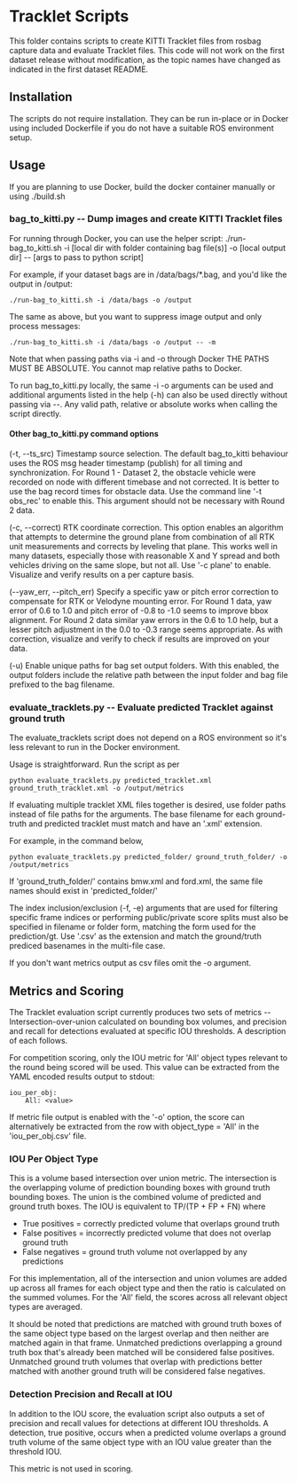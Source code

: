 # Tracklet Scripts

This folder contains scripts to create KITTI Tracklet files from rosbag capture data and evaluate Tracklet files. This code will not work on the first dataset release without modification, as the topic names have changed as indicated in the first dataset README.

## Installation

The scripts do not require installation. They can be run in-place or in Docker using included Dockerfile if you do not have a suitable ROS environment setup.

## Usage

If you are planning to use Docker, build the docker container manually or using ./build.sh

### bag_to_kitti.py -- Dump images and create KITTI Tracklet files

For running through Docker, you can use the helper script:
    ./run-bag_to_kitti.sh -i [local dir with folder containing bag file(s)] -o [local output dir] -- [args to pass to python script]

For example, if your dataset bags are in /data/bags/*.bag, and you'd like the output in /output:

    ./run-bag_to_kitti.sh -i /data/bags -o /output

The same as above, but you want to suppress image output and only process messages:

    ./run-bag_to_kitti.sh -i /data/bags -o /output -- -m
    
Note that when passing paths via -i and -o through Docker THE PATHS MUST BE ABSOLUTE. You cannot map relative paths to Docker.

To run bag_to_kitti.py locally, the same -i -o arguments can be used and additional arguments listed in the help (-h) can also be used directly without passing via --. Any valid path, relative or absolute works when calling the script directly.
    
#### Other bag_to_kitti.py command options

(-t, --ts_src) Timestamp source selection. The default bag_to_kitti behaviour uses the ROS msg header timestamp (publish) for all timing and synchronization. For Round 1 - Dataset 2, the obstacle vehicle were recorded on node with different timebase and not corrected. It is better to use the bag record times for obstacle data. Use the command line '-t obs_rec' to enable this. This argument should not be necessary with Round 2 data.

(-c, --correct) RTK coordinate correction. This option enables an algorithm that attempts to determine the ground plane from combination of all RTK unit measurements and corrects by leveling that plane. This works well in many datasets, especially those with reasonable X and Y spread and both vehicles driving on the same slope, but not all. Use '-c plane' to enable. Visualize and verify results on a per capture basis.

(--yaw_err, --pitch_err) Specify a specific yaw or pitch error correction to compensate for RTK or Velodyne mounting error. For Round 1 data, yaw error of 0.6 to 1.0 and pitch error of -0.8 to -1.0 seems to improve bbox alignment. For Round 2 data similar yaw errors in the 0.6 to 1.0 help, but a lesser pitch adjustment in the 0.0 to -0.3 range seems appropriate. As with correction, visualize and verify to check if results are improved on your data.

(-u) Enable unique paths for bag set output folders. With this enabled, the output folders include the relative path between the input folder and bag file prefixed to the bag filename. 

### evaluate_tracklets.py -- Evaluate predicted Tracklet against ground truth

The evaluate_tracklets script does not depend on a ROS environment so it's less relevant to run in the Docker environment.

Usage is straightforward. Run the script as per

    python evaluate_tracklets.py predicted_tracklet.xml ground_truth_tracklet.xml -o /output/metrics
    
If evaluating multiple tracklet XML files together is desired, use folder paths instead of file paths for the arguments. The base filename for each ground-truth and predicted tracklet must match and have an '.xml' extension. 

For example, in the command below,

    python evaluate_tracklets.py predicted_folder/ ground_truth_folder/ -o /output/metrics

If 'ground_truth_folder/' contains bmw.xml and ford.xml, the same file names should exist in 'predicted_folder/'

The index inclusion/exclusion (-f, -e) arguments that are used for filtering specific frame indices or performing public/private score splits must also be specified in filename or folder form, matching the form used for the prediction/gt. Use '.csv' as the extension and match the ground/truth prediced basenames in the multi-file case.

If you don't want metrics output as csv files omit the -o argument.

## Metrics and Scoring

The Tracklet evaluation script currently produces two sets of metrics -- Intersection-over-union calculated on bounding box volumes, and precision and recall for detections evaluated at specific IOU thresholds. A description of each follows. 

For competition scoring, only the IOU metric for 'All' object types relevant to the round being scored will be used. This value can be extracted from the YAML encoded results output to stdout:

    iou_per_obj:
        All: <value>

If metric file output is enabled with the '-o' option, the score can alternatively be extracted from the row with object_type = 'All' in the 'iou_per_obj.csv' file.

### IOU Per Object Type

This is a volume based intersection over union metric. The intersection is the overlapping volume of prediction bounding boxes with ground truth bounding boxes. The union is the combined volume of predicted and ground truth boxes. The IOU is equivalent to TP/(TP + FP + FN) where
 * True positives = correctly predicted volume that overlaps ground truth
 * False positives = incorrectly predicted volume that does not overlap ground truth
 * False negatives = ground truth volume not overlapped by any predictions

For this implementation, all of the intersection and union volumes are added up across all frames for each object type and then the ratio is calculated on the summed volumes. For the 'All' field, the scores across all relevant object types are averaged.

It should be noted that predictions are matched with ground truth boxes of the same object type based on the largest overlap and then neither are matched again in that frame. Unmatched predictions overlapping a ground truth box that's already been matched will be considered false positives. Unmatched ground truth volumes that overlap with predictions better matched with another ground truth will be considered false negatives.  


### Detection Precision and Recall at IOU

In addition to the IOU score, the evaluation script also outputs a set of precision and recall values for detections at different IOU thresholds. A detection, true positive, occurs when a predicted volume overlaps a ground truth volume of the same object type with an IOU value greater than the threshold IOU.

This metric is not used in scoring.
